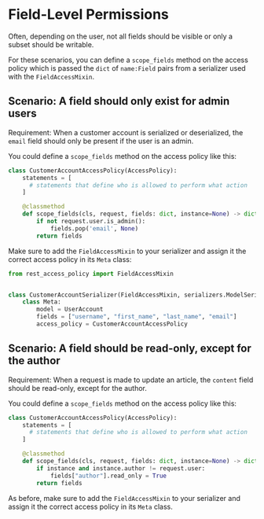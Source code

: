 # Field-Level Permissions

Often, depending on the user, not all fields should be visible or only a subset should be writable.

For these scenarios, you can define a `scope_fields` method on the access policy which is passed the `dict` of `name:Field` pairs from a serializer used with the `FieldAccessMixin`.

## Scenario: A field should only exist for admin users

Requirement: When a customer account is serialized or deserialized, the `email` field should only be present if the user is an admin.

You could define a `scope_fields` method on the access policy like this:

```python
class CustomerAccountAccessPolicy(AccessPolicy):
    statements = [
      # statements that define who is allowed to perform what action
    ]

    @classmethod
    def scope_fields(cls, request, fields: dict, instance=None) -> dict:
        if not request.user.is_admin():
            fields.pop('email', None)
        return fields
```

Make sure to add the `FieldAccessMixin` to your serializer and assign it the correct access policy in its `Meta` class:

```python
from rest_access_policy import FieldAccessMixin


class CustomerAccountSerializer(FieldAccessMixin, serializers.ModelSerializer):
    class Meta:
        model = UserAccount
        fields = ["username", "first_name", "last_name", "email"]
        access_policy = CustomerAccountAccessPolicy
```

## Scenario: A field should be read-only, except for the author

Requirement: When a request is made to update an article, the `content` field should be read-only, except for the author.

You could define a `scope_fields` method on the access policy like this:

```python
class CustomerAccountAccessPolicy(AccessPolicy):
    statements = [
      # statements that define who is allowed to perform what action
    ]

    @classmethod
    def scope_fields(cls, request, fields: dict, instance=None) -> dict:
        if instance and instance.author != request.user:
            fields["author"].read_only = True
        return fields
```

As before, make sure to add the `FieldAccessMixin` to your serializer and assign it the correct access policy in its `Meta` class.
